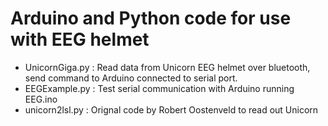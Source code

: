 # Arduino and Python code for use with EEG helmet

- UnicornGiga.py : Read data from Unicorn EEG helmet over bluetooth,
  send command to Arduino connected to serial port.
- EEGExample.py : Test serial communication with Arduino running
  EEG.ino
- unicorn2lsl.py : Orignal code by Robert Oostenveld to read out
  Unicorn
